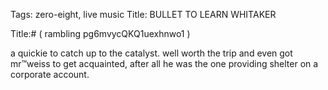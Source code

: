 Tags: zero-eight, live music
Title: BULLET TO LEARN WHITAKER
  
Title:# ( rambling pg6mvycQKQ1uexhnwo1 )  
  
a quickie to catch up to the catalyst. well worth the trip and even got mr™weiss to get acquainted, after all he was the one providing shelter on a corporate account.